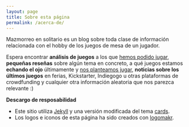 ```yaml
---
layout: page
title: Sobre esta página
permalink: /acerca-de/
---
```



Mazmorreo en solitario es un blog sobre toda clase de información relacionada
con el hobby de los juegos de mesa de un jugador.

Espera encontrar **análisis de juegos** a los que
[hemos podido jugar]({{site.baseurl}}/analisis/), **pequeñas
reseñas** sobre algún tema en concreto, a qué juegos estamos **echando el ojo**
últimamente y [nos planteamos jugar]({{site.baseurl}}/ojeando), **noticias
sobre los últimos juegos** en ferias, Kickstarter, Indiegogo u otras plataformas
de crowdfunding y cualquier otra información aleatoria que nos parezca relevante :)


**Descargo de resposabilidad**

* Este sitio utiliza [Jekyll](https://jekyllrb.com/) y una versión modificada
del tema [cards](https://github.com/sharu725/cards).
* Los logos e iconos de esta página ha sido creados con [logomakr](https://logomakr.com).

